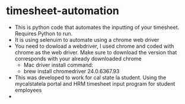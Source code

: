 # timesheet-automation
- This is python code that automates the inputting of your timesheet. Requires Python to run.
- It is using selenuim to automate using a chrome web driver
- You need to dowload a webdriver, I used chrome and coded with chrome as the web driver. Make sure to download the version that corresponds with your already downloaded chrome
  -  Mac driver install command:
    - brew install chromedriver 24.0.6367.93
- This was developed to work for cal state la student. Using the mycalstatela portal and HRM timesheet input program for student employees
- 
